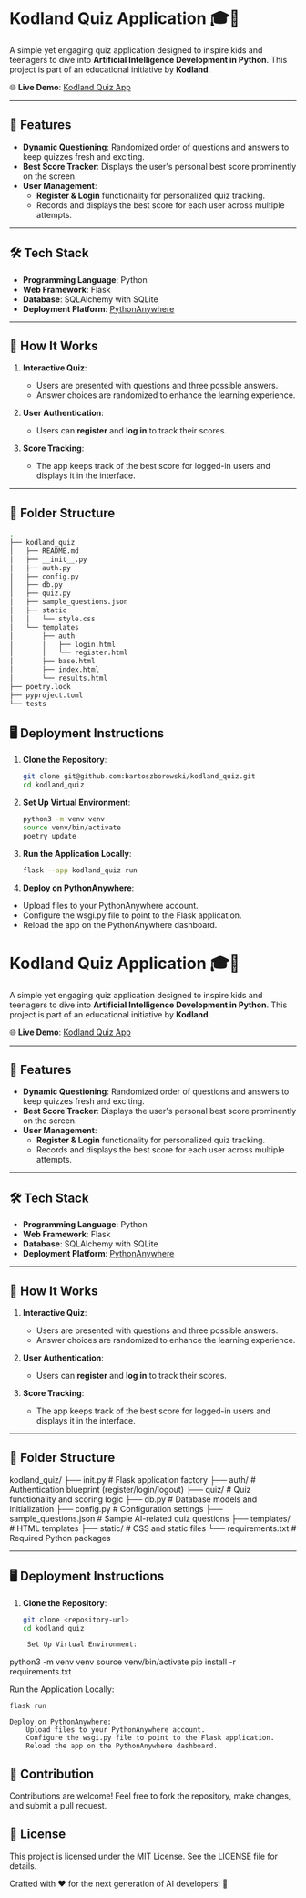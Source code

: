 # Kodland Quiz Application 🎓🤖  

A simple yet engaging quiz application designed to inspire kids and teenagers to dive into **Artificial Intelligence Development in Python**. This project is part of an educational initiative by **Kodland**.

🌐 **Live Demo**: [Kodland Quiz App](https://bbeaver.pythonanywhere.com/)

---

## 🚀 Features
- **Dynamic Questioning**: Randomized order of questions and answers to keep quizzes fresh and exciting.
- **Best Score Tracker**: Displays the user's personal best score prominently on the screen.
- **User Management**:
  - **Register & Login** functionality for personalized quiz tracking.
  - Records and displays the best score for each user across multiple attempts.

---

## 🛠️ Tech Stack
- **Programming Language**: Python  
- **Web Framework**: Flask  
- **Database**: SQLAlchemy with SQLite  
- **Deployment Platform**: [PythonAnywhere](https://pythonanywhere.com/)

---

## 📖 How It Works
1. **Interactive Quiz**:
   - Users are presented with questions and three possible answers.
   - Answer choices are randomized to enhance the learning experience.

2. **User Authentication**:
   - Users can **register** and **log in** to track their scores.

3. **Score Tracking**:
   - The app keeps track of the best score for logged-in users and displays it in the interface.

---

## 📂 Folder Structure
```bash
.
├── kodland_quiz
│   ├── README.md
│   ├── __init__.py
│   ├── auth.py
│   ├── config.py
│   ├── db.py
│   ├── quiz.py
│   ├── sample_questions.json
│   ├── static
│   │   └── style.css
│   └── templates
│       ├── auth
│       │   ├── login.html
│       │   └── register.html
│       ├── base.html
│       ├── index.html
│       └── results.html
├── poetry.lock
├── pyproject.toml
└── tests
```


## 🖥️ Deployment Instructions
1. **Clone the Repository**:
   ```bash
   git clone git@github.com:bartoszborowski/kodland_quiz.git
   cd kodland_quiz
   ```
2. **Set Up Virtual Environment**:
    ```bash
    python3 -m venv venv
    source venv/bin/activate
    poetry update
    ```
3. **Run the Application Locally**:
    ```bash
    flask --app kodland_quiz run
    ```

4. **Deploy on PythonAnywhere**:
- Upload files to your PythonAnywhere account.
- Configure the wsgi.py file to point to the Flask application.
- Reload the app on the PythonAnywhere dashboard.

# Kodland Quiz Application 🎓🤖  

A simple yet engaging quiz application designed to inspire kids and teenagers to dive into **Artificial Intelligence Development in Python**. This project is part of an educational initiative by **Kodland**.

🌐 **Live Demo**: [Kodland Quiz App](https://bbeaver.pythonanywhere.com/)

---

## 🚀 Features
- **Dynamic Questioning**: Randomized order of questions and answers to keep quizzes fresh and exciting.
- **Best Score Tracker**: Displays the user's personal best score prominently on the screen.
- **User Management**:
  - **Register & Login** functionality for personalized quiz tracking.
  - Records and displays the best score for each user across multiple attempts.

---

## 🛠️ Tech Stack
- **Programming Language**: Python  
- **Web Framework**: Flask  
- **Database**: SQLAlchemy with SQLite  
- **Deployment Platform**: [PythonAnywhere](https://pythonanywhere.com/)

---

## 📖 How It Works
1. **Interactive Quiz**:
   - Users are presented with questions and three possible answers.
   - Answer choices are randomized to enhance the learning experience.

2. **User Authentication**:
   - Users can **register** and **log in** to track their scores.

3. **Score Tracking**:
   - The app keeps track of the best score for logged-in users and displays it in the interface.

---

## 📂 Folder Structure

kodland_quiz/ ├── init.py # Flask application factory ├── auth/ # Authentication blueprint (register/login/logout) ├── quiz/ # Quiz functionality and scoring logic ├── db.py # Database models and initialization ├── config.py # Configuration settings ├── sample_questions.json # Sample AI-related quiz questions ├── templates/ # HTML templates ├── static/ # CSS and static files └── requirements.txt # Required Python packages


---

## 🖥️ Deployment Instructions
1. **Clone the Repository**:
   ```bash
   git clone <repository-url>
   cd kodland_quiz

    Set Up Virtual Environment:

python3 -m venv venv
source venv/bin/activate
pip install -r requirements.txt

Run the Application Locally:

    flask run

    Deploy on PythonAnywhere:
        Upload files to your PythonAnywhere account.
        Configure the wsgi.py file to point to the Flask application.
        Reload the app on the PythonAnywhere dashboard.

## 🤝 Contribution

Contributions are welcome! Feel free to fork the repository, make changes, and submit a pull request.

## 📝 License

This project is licensed under the MIT License. See the LICENSE file for details.

Crafted with ❤️ for the next generation of AI developers! 🎉